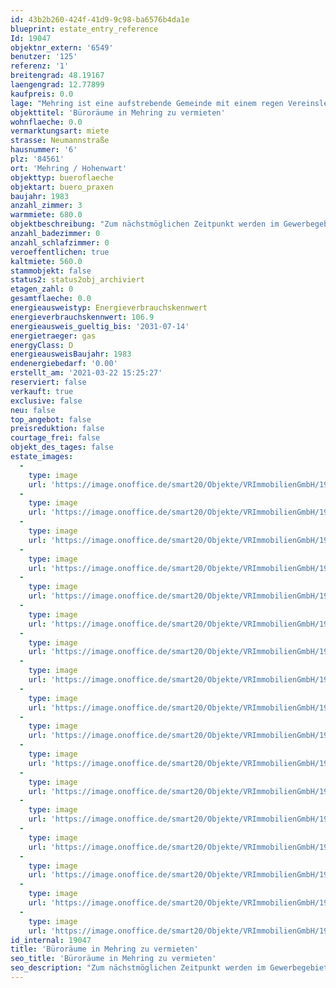 ```yaml
---
id: 43b2b260-424f-41d9-9c98-ba6576b4da1e
blueprint: estate_entry_reference
Id: 19047
objektnr_extern: '6549'
benutzer: '125'
referenz: '1'
breitengrad: 48.19167
laengengrad: 12.77899
kaufpreis: 0.0
lage: "Mehring ist eine aufstrebende Gemeinde mit einem regen Vereinsleben, gelegen zwischen den Industriegebieten Burgkirchen und Burghausen.\r\n\r\nIm Gewerbegebiet Hohenwart haben sich dank der guten Verkehrsanbindung B12 einige Dienstleistungs- und Produktionsbetriebe angesiedelt. Bedingt ist dies auch durch die Nähe zu Burghausen und den dortigen Industrieunternehmen wie Wacker-Chemie AG und der Raffinierie OMV Deutschland GmbH sowie zum Werk Gendorf, ehemals Hoechst. AG. \r\n\r\nDer Ort ist gut  über die B12 bzw. A 94 erreichbar. Der regionale Anschluss erfolgt über die St. 2108 und St. 2356 bzw. kleinere Gemeindestraßen. \r\n\r\nEine Anschlussmöglichkeit an das Bahnstreckennetz besteht über die Bahnhöfe Burgkirchen und Burghausen in rund 4 bis 5 km Luftlinie. Öffentliche Busverbindungen zu den umliegenden Städten sind vorhanden. \r\n\r\nMehring verfügt sowohl über eine Grundschule (Mehring) als auch über einen Kindergarten (Öd). Weiterführende Schulen wie Mittelschule, Realschule sowie Gymnasium befinden sich in den Nachbarstädten Altötting und Burghausen. \r\n\r\nDie Kreisstadt Altötting ist etwa 10 km entfernt, die Landeshauptstadt München ca. 90 km."
objekttitel: 'Büroräume in Mehring zu vermieten'
wohnflaeche: 0.0
vermarktungsart: miete
strasse: Neumannstraße
hausnummer: '6'
plz: '84561'
ort: 'Mehring / Hohenwart'
objekttyp: bueroflaeche
objektart: buero_praxen
baujahr: 1983
anzahl_zimmer: 3
warmmiete: 680.0
objektbeschreibung: "Zum nächstmöglichen Zeitpunkt werden im Gewerbegebiet Hohenwart bei Mehring gepflegte Büroräume vermietet. \r\n\r\nDas Büro liegt im Erdgeschoss eines Wohn- und Geschäftshauses. \r\n\r\nDie Fläche von ca. 80 m² ist in 2 helle Büroräume, einen Abstellraum, 2 WCs, einem Bad, einer Küche und einen Aufenthaltsraum aufgeteilt. \r\n\r\nRechterhand vom Eingangsbereich befinden sich die beiden Büroräume, geradeaus ein praktischer Abstellraum, daneben die beiden Toiletten. Auf der Nordseite befindet sich ein Badezimmer mit Waschbecken, Dusche und Badewanne und Tageslicht. Ein großzügiger Aufenthaltsraum mit einer geräumigen Teeküche machen die Büroräume komplett.\r\n\r\nIm Aufenthaltsraum und in der Küche wurde ein Parkettboden verlegt, die Büroräume sind mit PVC-Böden ausgestattet. Das Büro ist mit neuen 3-fachverglasten Alu-Fensterelementen ausgestattet. \r\n\r\nDas Mietangebot wird mit einem Kellerraum und einem Garagenplatz abgerundet. \r\n\r\nVor dem Bürogebäude sind ausreichend Kunden-Stellplätze vorhanden. \r\n\r\nDie monatliche Miete beträgt € 560,00 (zzgl. der gesetzl. MwSt.), die Garagenmiete beträgt monatlich € 50,00, die Nebenkosten € 120,00.\r\n\r\nBei Übergabe der Büroräume ist eine Kaution in Höhe von € 1.120,00 zu entrichten."
anzahl_badezimmer: 0
anzahl_schlafzimmer: 0
veroeffentlichen: true
kaltmiete: 560.0
stammobjekt: false
status2: status2obj_archiviert
etagen_zahl: 0
gesamtflaeche: 0.0
energieausweistyp: Energieverbrauchskennwert
energieverbrauchskennwert: 106.9
energieausweis_gueltig_bis: '2031-07-14'
energietraeger: gas
energyClass: D
energieausweisBaujahr: 1983
endenergiebedarf: '0.00'
erstellt_am: '2021-03-22 15:25:27'
reserviert: false
verkauft: true
exclusive: false
neu: false
top_angebot: false
preisreduktion: false
courtage_frei: false
objekt_des_tages: false
estate_images:
  -
    type: image
    url: 'https://image.onoffice.de/smart20/Objekte/VRImmobilienGmbH/19047/768d52a5-fdd2-475c-9686-ab54d8b13ad4.jpg'
  -
    type: image
    url: 'https://image.onoffice.de/smart20/Objekte/VRImmobilienGmbH/19047/c9631cbd-9c61-411e-8ee0-4367d5c22b35.jpg'
  -
    type: image
    url: 'https://image.onoffice.de/smart20/Objekte/VRImmobilienGmbH/19047/49e0d6b4-b62e-4d95-bf7f-bc3ee18fcdaf.jpg'
  -
    type: image
    url: 'https://image.onoffice.de/smart20/Objekte/VRImmobilienGmbH/19047/51f88b56-5273-465a-ad53-21eb95cef02a.jpg'
  -
    type: image
    url: 'https://image.onoffice.de/smart20/Objekte/VRImmobilienGmbH/19047/52221b7e-6fdf-48bd-92b6-5d8f0aaec7f0.jpg'
  -
    type: image
    url: 'https://image.onoffice.de/smart20/Objekte/VRImmobilienGmbH/19047/f0a4256f-490c-496a-9ee9-77e8c13f7c8e.jpg'
  -
    type: image
    url: 'https://image.onoffice.de/smart20/Objekte/VRImmobilienGmbH/19047/2f49883f-5517-40e0-a22d-ea2687062e23.jpg'
  -
    type: image
    url: 'https://image.onoffice.de/smart20/Objekte/VRImmobilienGmbH/19047/b71243be-e1d4-48cd-9f83-946985fc076e.jpg'
  -
    type: image
    url: 'https://image.onoffice.de/smart20/Objekte/VRImmobilienGmbH/19047/7d798ce0-7be2-4124-934b-2eb0b7afe86b.jpg'
  -
    type: image
    url: 'https://image.onoffice.de/smart20/Objekte/VRImmobilienGmbH/19047/ade750fc-6117-4cf4-b8a6-a7b51579728d.jpg'
  -
    type: image
    url: 'https://image.onoffice.de/smart20/Objekte/VRImmobilienGmbH/19047/1280f91c-9815-4e7f-a503-d6388b4ff1dc.jpg'
  -
    type: image
    url: 'https://image.onoffice.de/smart20/Objekte/VRImmobilienGmbH/19047/99b96fc0-dfbc-47af-8b13-da78301bbe51.jpg'
  -
    type: image
    url: 'https://image.onoffice.de/smart20/Objekte/VRImmobilienGmbH/19047/45c63bfb-cb78-4575-93df-da231fdcbdc9.jpg'
  -
    type: image
    url: 'https://image.onoffice.de/smart20/Objekte/VRImmobilienGmbH/19047/2687a392-1a79-4757-a8dd-a6eb0218fc93.jpg'
  -
    type: image
    url: 'https://image.onoffice.de/smart20/Objekte/VRImmobilienGmbH/19047/88995c5e-cf62-4f7d-9277-9bbb2ae55e77.jpg'
  -
    type: image
    url: 'https://image.onoffice.de/smart20/Objekte/VRImmobilienGmbH/19047/32374903-8e05-44fb-9907-20b798084138.jpg'
  -
    type: image
    url: 'https://image.onoffice.de/smart20/Objekte/VRImmobilienGmbH/19047/c0292918-6069-4b3d-bc3c-17a95c41bec4.jpg'
id_internal: 19047
title: 'Büroräume in Mehring zu vermieten'
seo_title: 'Büroräume in Mehring zu vermieten'
seo_description: "Zum nächstmöglichen Zeitpunkt werden im Gewerbegebiet Hohenwart bei Mehring gepflegte Büroräume vermietet. \r\n\r\nDas Büro liegt im Erdgeschoss eines Wohn- un"
---
```


